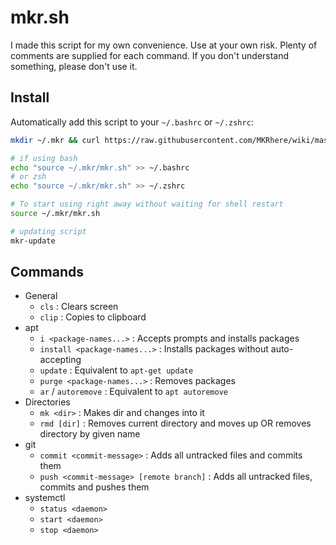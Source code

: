# mkr.sh

I made this script for my own convenience. Use at your own risk. Plenty of comments are supplied for each command. If you don't understand something, please don't use it.

## Install

Automatically add this script to your `~/.bashrc` or `~/.zshrc`:

```bash
mkdir ~/.mkr && curl https://raw.githubusercontent.com/MKRhere/wiki/master/scripts/mkr.sh -o ~/.mkr/mkr.sh

# if using bash
echo "source ~/.mkr/mkr.sh" >> ~/.bashrc
# or zsh
echo "source ~/.mkr/mkr.sh" >> ~/.zshrc

# To start using right away without waiting for shell restart
source ~/.mkr/mkr.sh

# updating script
mkr-update
```

## Commands

- General
	- `cls` : Clears screen
	- `clip` : Copies to clipboard
- apt
	- `i <package-names...>` : Accepts prompts and installs packages
	- `install <package-names...>` : Installs packages without auto-accepting
	- `update` : Equivalent to `apt-get update`
	- `purge <package-names...>` : Removes packages
	- `ar` / `autoremove` : Equivalent to `apt autoremove`
- Directories
	- `mk <dir>` : Makes dir and changes into it
	- `rmd [dir]` : Removes current directory and moves up OR removes directory by given name
- git
	- `commit <commit-message>` : Adds all untracked files and commits them
	- `push <commit-message> [remote branch]` : Adds all untracked files, commits and pushes them
- systemctl
	- `status <daemon>`
	- `start <daemon>`
	- `stop <daemon>`